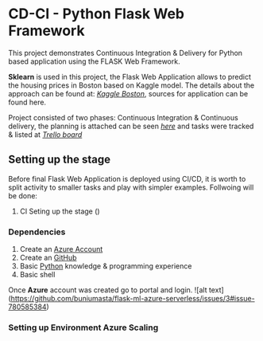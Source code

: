 # CD-CI - Python Flask Web Framework

This project demonstrates Continuous Integration & Delivery for Python based application using the FLASK Web Framework.

**Sklearn** is used in this project, the Flask Web Application allows to predict the housing prices in Boston based on Kaggle model. The details about the approach can be found at: *[Kaggle Boston](https://www.kaggle.com/c/boston-housing)*, sources for application can be found here.


Project consisted of two phases: Continuous Integration & Continuous delivery, the planning is attached can be seen *[here](https://github.com/buniumasta/flask-ml-azure-serverless/issues/2#issue-780536233)* and tasks were tracked & listed at *[Trello board](https://github.com/buniumasta/flask-ml-azure-serverless/issues/1#issue-780534847)*

## Setting up the stage

Before final Flask Web Application is deployed using CI/CD, it is worth to split activity to smaller tasks and play with simpler examples.
Follwoing will be done:


1. CI Seting up the stage ()

### Dependencies
1. Create an [Azure Account](https://portal.azure.com)
2. Create an [GitHub](https://github.com/)
3. Basic [Python](https://www.python.org/) knowledge & programming experience
4. Basic shell

Once **Azure** account was created go to portal and login.
![alt text] (https://github.com/buniumasta/flask-ml-azure-serverless/issues/3#issue-780585384)

### Setting up Environment Azure Scaling
